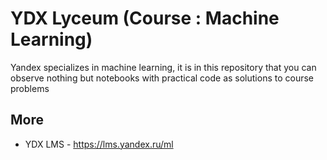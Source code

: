# YDX Lyceum (Course : Machine Learning)
Yandex specializes in machine learning, it is in this repository that you can observe nothing but notebooks with practical code as solutions to course problems

## More

- YDX LMS - https://lms.yandex.ru/ml
